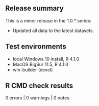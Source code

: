 ## Release summary
This is a minor release in the 1.0.* series:

* Updated all data to the latest datasets.

## Test environments
* local Windows 10 install, R 4.1.0
* MacOS BigSur 11.5, R 4.1.0
* win-builder (devel)

## R CMD check results
0 errors | 0 warnings | 0 notes
